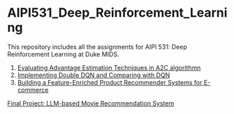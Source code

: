 # AIPI531_Deep_Reinforcement_Learning
This repository includes all the assignments for AIPI 531: Deep Reinforcement Learning at Duke MIDS.

1. [Evaluating Advantage Estimation Techniques in A2C algorithmn](https://github.com/YZhu0225/AIPI531_Deep_Reinforcement_Learning/tree/main/HW_1)
2. [Implementing Double DQN and Comparing with DQN](https://github.com/YZhu0225/AIPI531_Deep_Reinforcement_Learning/tree/main/HW_2)
3. [Building a Feature-Enriched Product Recommender Systems for E-commerce](https://github.com/YZhu0225/AIPI531_Deep_Reinforcement_Learning/tree/main/HW_3)

[Final Project: LLM-based Movie Recommendation System](https://github.com/YZhu0225/LLM-Recommender-System)
